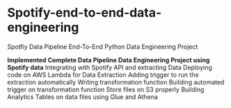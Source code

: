 # Spotify-end-to-end-data-engineering
Spotfiy Data Pipeline End-To-End Python Data Engineering Project

**Implemented Complete Data Pipeline Data Engineering Project using Spotify data**
Integrating with Spotify API and extracting Data
Deploying code on AWS Lambda for Data Extraction
Adding trigger to run the extraction automatically
Writing transformation function
Building automated trigger on transformation function
Store files on S3 properly
Building Analytics Tables on data files using Glue and Athena
